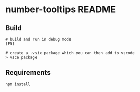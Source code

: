 # number-tooltips README

## Build

```
# build and run in debug mode
[F5]

# create a .vsix package which you can then add to vscode
> vsce package
```

## Requirements

```
npm install
```